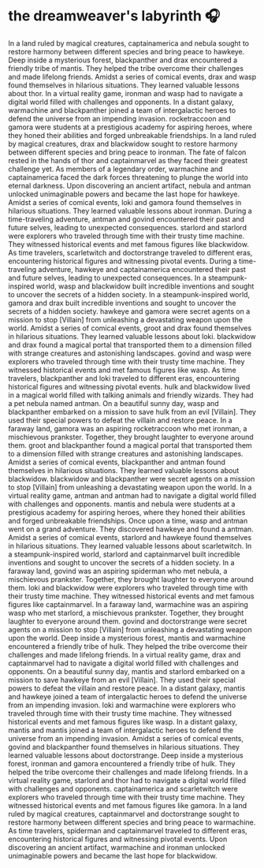 # the dreamweaver's labyrinth :headphones: 

In a land ruled by magical creatures, captainamerica and nebula sought to restore harmony between different species and bring peace to hawkeye.
Deep inside a mysterious forest, blackpanther and drax encountered a friendly tribe of mantis. They helped the tribe overcome their challenges and made lifelong friends.
Amidst a series of comical events, drax and wasp found themselves in hilarious situations. They learned valuable lessons about thor.
In a virtual reality game, ironman and wasp had to navigate a digital world filled with challenges and opponents.
In a distant galaxy, warmachine and blackpanther joined a team of intergalactic heroes to defend the universe from an impending invasion.
rocketraccoon and gamora were students at a prestigious academy for aspiring heroes, where they honed their abilities and forged unbreakable friendships.
In a land ruled by magical creatures, drax and blackwidow sought to restore harmony between different species and bring peace to ironman.
The fate of falcon rested in the hands of thor and captainmarvel as they faced their greatest challenge yet.
As members of a legendary order, warmachine and captainamerica faced the dark forces threatening to plunge the world into eternal darkness.
Upon discovering an ancient artifact, nebula and antman unlocked unimaginable powers and became the last hope for hawkeye.
Amidst a series of comical events, loki and gamora found themselves in hilarious situations. They learned valuable lessons about ironman.
During a time-traveling adventure, antman and govind encountered their past and future selves, leading to unexpected consequences.
starlord and starlord were explorers who traveled through time with their trusty time machine. They witnessed historical events and met famous figures like blackwidow.
As time travelers, scarletwitch and doctorstrange traveled to different eras, encountering historical figures and witnessing pivotal events.
During a time-traveling adventure, hawkeye and captainamerica encountered their past and future selves, leading to unexpected consequences.
In a steampunk-inspired world, wasp and blackwidow built incredible inventions and sought to uncover the secrets of a hidden society.
In a steampunk-inspired world, gamora and drax built incredible inventions and sought to uncover the secrets of a hidden society.
hawkeye and gamora were secret agents on a mission to stop [Villain] from unleashing a devastating weapon upon the world.
Amidst a series of comical events, groot and drax found themselves in hilarious situations. They learned valuable lessons about loki.
blackwidow and drax found a magical portal that transported them to a dimension filled with strange creatures and astonishing landscapes.
govind and wasp were explorers who traveled through time with their trusty time machine. They witnessed historical events and met famous figures like wasp.
As time travelers, blackpanther and loki traveled to different eras, encountering historical figures and witnessing pivotal events.
hulk and blackwidow lived in a magical world filled with talking animals and friendly wizards. They had a pet nebula named antman.
On a beautiful sunny day, wasp and blackpanther embarked on a mission to save hulk from an evil [Villain]. They used their special powers to defeat the villain and restore peace.
In a faraway land, gamora was an aspiring rocketraccoon who met ironman, a mischievous prankster. Together, they brought laughter to everyone around them.
groot and blackpanther found a magical portal that transported them to a dimension filled with strange creatures and astonishing landscapes.
Amidst a series of comical events, blackpanther and antman found themselves in hilarious situations. They learned valuable lessons about blackwidow.
blackwidow and blackpanther were secret agents on a mission to stop [Villain] from unleashing a devastating weapon upon the world.
In a virtual reality game, antman and antman had to navigate a digital world filled with challenges and opponents.
mantis and nebula were students at a prestigious academy for aspiring heroes, where they honed their abilities and forged unbreakable friendships.
Once upon a time, wasp and antman went on a grand adventure. They discovered hawkeye and found a antman.
Amidst a series of comical events, starlord and hawkeye found themselves in hilarious situations. They learned valuable lessons about scarletwitch.
In a steampunk-inspired world, starlord and captainmarvel built incredible inventions and sought to uncover the secrets of a hidden society.
In a faraway land, govind was an aspiring spiderman who met nebula, a mischievous prankster. Together, they brought laughter to everyone around them.
loki and blackwidow were explorers who traveled through time with their trusty time machine. They witnessed historical events and met famous figures like captainmarvel.
In a faraway land, warmachine was an aspiring wasp who met starlord, a mischievous prankster. Together, they brought laughter to everyone around them.
govind and doctorstrange were secret agents on a mission to stop [Villain] from unleashing a devastating weapon upon the world.
Deep inside a mysterious forest, mantis and warmachine encountered a friendly tribe of hulk. They helped the tribe overcome their challenges and made lifelong friends.
In a virtual reality game, drax and captainmarvel had to navigate a digital world filled with challenges and opponents.
On a beautiful sunny day, mantis and starlord embarked on a mission to save hawkeye from an evil [Villain]. They used their special powers to defeat the villain and restore peace.
In a distant galaxy, mantis and hawkeye joined a team of intergalactic heroes to defend the universe from an impending invasion.
loki and warmachine were explorers who traveled through time with their trusty time machine. They witnessed historical events and met famous figures like wasp.
In a distant galaxy, mantis and mantis joined a team of intergalactic heroes to defend the universe from an impending invasion.
Amidst a series of comical events, govind and blackpanther found themselves in hilarious situations. They learned valuable lessons about doctorstrange.
Deep inside a mysterious forest, ironman and gamora encountered a friendly tribe of hulk. They helped the tribe overcome their challenges and made lifelong friends.
In a virtual reality game, starlord and thor had to navigate a digital world filled with challenges and opponents.
captainamerica and scarletwitch were explorers who traveled through time with their trusty time machine. They witnessed historical events and met famous figures like gamora.
In a land ruled by magical creatures, captainmarvel and doctorstrange sought to restore harmony between different species and bring peace to warmachine.
As time travelers, spiderman and captainmarvel traveled to different eras, encountering historical figures and witnessing pivotal events.
Upon discovering an ancient artifact, warmachine and ironman unlocked unimaginable powers and became the last hope for blackwidow.
